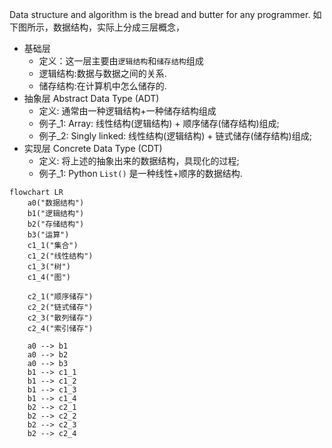 Data structure and algorithm is the bread and butter for any programmer. 如下图所示，数据结构，实际上分成三层概念，
- 基础层
  - 定义：这一层主要由`逻辑结构`和`储存结构`组成
  - 逻辑结构:数据与数据之间的关系.
  - 储存结构:在计算机中怎么储存的.
- 抽象层 Abstract Data Type (ADT)
  - 定义: 通常由一种逻辑结构+一种储存结构组成
  - 例子_1: Array: 线性结构(逻辑结构) + 顺序储存(储存结构)组成;
  - 例子_2: Singly linked: 线性结构(逻辑结构) + 链式储存(储存结构)组成;
- 实现层 Concrete Data Type (CDT)
  - 定义: 将上述的抽象出来的数据结构，具现化的过程;
  - 例子_1: Python `List()` 是一种线性+顺序的数据结构.

```mermaid
flowchart LR
    a0("数据结构")
    b1("逻辑结构")
    b2("存储结构")
    b3("运算")
    c1_1("集合")
    c1_2("线性结构")
    c1_3("树")
    c1_4("图")

    c2_1("顺序储存")
    c2_2("链式储存")
    c2_3("散列储存")
    c2_4("索引储存")

    a0 --> b1
    a0 --> b2
    a0 --> b3
    b1 --> c1_1
    b1 --> c1_2
    b1 --> c1_3
    b1 --> c1_4
    b2 --> c2_1
    b2 --> c2_2
    b2 --> c2_3
    b2 --> c2_4
```
